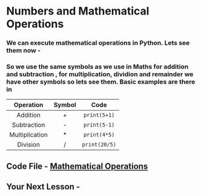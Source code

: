 # Numbers and Mathematical Operations
### We can execute mathematical operations in Python. Lets see them now - 
### So we use the same symbols as we use in Maths for addition and subtraction , for multiplication, dividion and remainder we have other symbols so lets see them. Basic examples are there in 

| Operation | Symbol | Code |
| :---: | :---: | :---: |
| Addition | + | `print(5+1)` |
| Subtraction | - | `print(5-1)` |
| Multiplication | * | `print(4*5)` |
| Division | / | `print(20/5)` |

## Code File - [Mathematical Operations](Python-Scripts\mathematicalops.py)
## Your Next Lesson - 